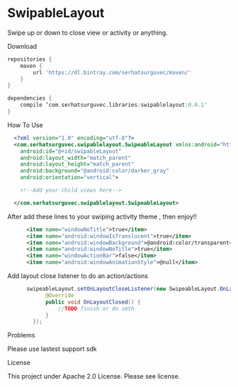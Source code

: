 # SwipableLayout
Swipe up or down to close view or activity or anything.


Download

```groovy
repositories {
    maven {
        url 'https://dl.bintray.com/serhatsurguvec/maven/'
    }
}

dependencies {
    compile ‘com.serhatsurguvec.libraries:swipablelayout:0.0.1'
}
```
How To Use </br>

```xml
  <?xml version="1.0" encoding="utf-8"?>
  <com.serhatsurguvec.swipablelayout.SwipeableLayout xmlns:android="http://schemas.android.com/apk/res/android"
    android:id="@+id/swipableLayout"
    android:layout_width="match_parent"
    android:layout_height="match_parent"
    android:background="@android:color/darker_gray"
    android:orientation="vertical">

    <!--Add your child views here-->

  </com.serhatsurguvec.swipablelayout.SwipeableLayout>
```

After add these lines to your swiping activity theme , then enjoy!!

```xml
      <item name="windowNoTitle">true</item>
      <item name="android:windowIsTranslucent">true</item>
      <item name="android:windowBackground">@android:color/transparent</item>
      <item name="android:windowNoTitle">true</item>
      <item name="windowActionBar">false</item>
      <item name="android:windowAnimationStyle">@null</item>
```

Add layout close listener to do an action/actions
```java
      swipeableLayout.setOnLayoutCloseListener(new SwipeableLayout.OnLayoutCloseListener() {
            @Override
            public void OnLayoutClosed() {
                //TODO finish or do smth
            }
        });
```



Problems </br>

Please use lastest support sdk

License</br>

This project under Apache 2.0 License. Please see license.
